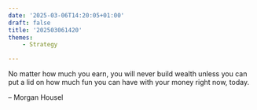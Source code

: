 ```yaml
---
date: '2025-03-06T14:20:05+01:00'
draft: false
title: '202503061420'
themes:
    - Strategy

---
```


No matter how much you earn, you will never build wealth unless you can put a lid on how much fun you can have with your
money right now, today.

– Morgan Housel

